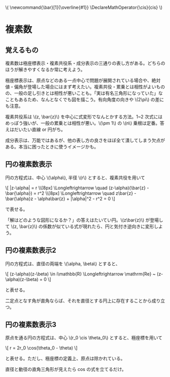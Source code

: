 \\(
    \newcommand{\bar}[1]{\overline{#1}}
    \DeclareMathOperator{\cis}{cis}
\\)

# 複素数

## 覚えるもの

複素数は極座標表示・複素共役系・成分表示の三通りの表し方がある。どちらのほうが解きやすくなるか常に考えよう。

極座標表示は、原点などのある一点中心で問題が展開されている場合や、絶対値・偏角が登場した場合にはまず考えたい。複素共役・累乗とは相性がよいものの、一般の足し引きとは相性が悪いことも。「実は有名三角形になっていた」なこともあるため、なんとなくでも図を描こう。有向角度の向きや \\(2\pi\\) の差にも注意。

複素共役系は \\(z, \bar{z}\\) を中心に式変形でなんとかする方法。1~2 次式にはめっぽう強いが、一般の累乗とは相性が悪い。\\(\pm 1\\) の \\(n\\) 乗根は定番。答えはだいたい直線 or 円がち。

成分表示は、万能ではあるが、他の表し方の良さをほぼ全て潰してしまう欠点がある。本当に困ったときに使うイメージかも。

## 円の複素数表示

円の方程式は、中心 \\(\alpha\\), 半径 \\(r\\) とすると、複素共役を用いて

\\[
    |z-\alpha| = r \\\\[8px]
    \Longleftrightarrow \quad (z-\alpha)(\bar{z} - \bar{\alpha}) = r^2 \\\\[8px]
    \Longleftrightarrow \quad z\bar{z} - \bar{\alpha}z - \alpha\bar{z} + |\alpha|^2 - r^2 = 0
\\]

で表せる。

「解はどのような図形になるか？」の答えはたいてい円。\\(z\bar{z}\\) が登場して \\(z, \bar{z}\\) の係数が似ている式が現れたら、円と気付き逆向きに変形しよう。


## 円の複素数表示2

円の方程式は、直径の両端を \\(\alpha, \beta\\) とすると、

\\[
    (z-\alpha)(z-\beta) \in i\mathbb{R} \Longleftrightarrow \mathrm{Re} ~ (z-\alpha)(z-\beta) = 0
\\]

と表せる。

二定点となす角が直角ならば、それを直径とする円上に存在することから成り立つ。


## 円の複素数表示3

原点を通る円の方程式は、中心 \\(r_0 \cis \theta_0\\) とすると、極座標を用いて

\\[
    r = 2r_0 \cos(\theta_0 - \theta)
\\]

と表せる。ただし、極座標の定義上、原点は除かれている。

直径と動径の直角三角形が見えたら cos の式を立てるだけ。
